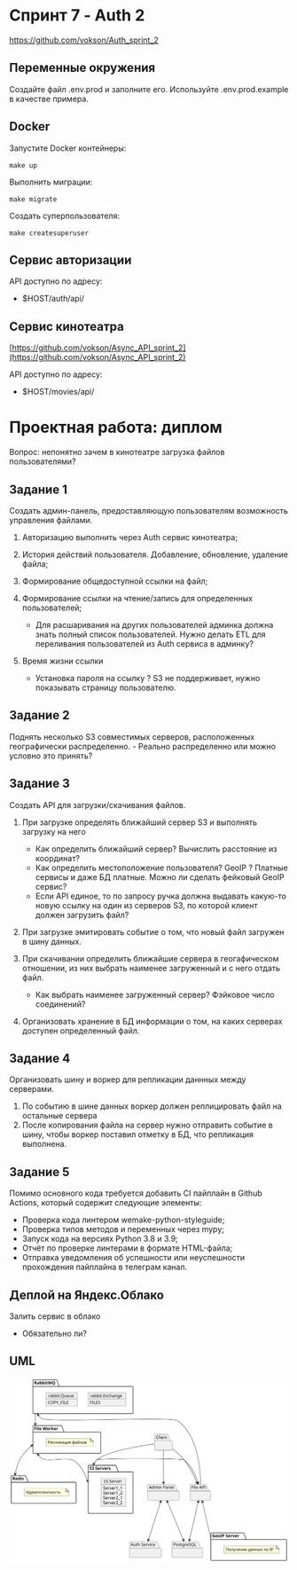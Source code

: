 # Спринт 7 - Auth 2
https://github.com/vokson/Auth_sprint_2

## Переменные окружения
Создайте файл .env.prod и заполните его. Используйте .env.prod.example в качестве примера.

## Docker
Запустите Docker контейнеры:
```console
make up
```

Выполнить миграции:
```console
make migrate
```

Создать суперпользователя:
```console
make createsuperuser
```

## Сервис авторизации
API доступно по адресу:
- $HOST/auth/api/

## Сервис кинотеатра
[https://github.com/vokson/Async_API_sprint_2](https://github.com/vokson/Async_API_sprint_2)

API доступно по адресу:
- $HOST/movies/api/


# Проектная работа: диплом

Вопрос: непонятно зачем в кинотеатре загрузка файлов пользователями?

## Задание 1

Создать админ-панель, предоставляющую пользователям возможность управления файлами.
1. Авторизацию выполнить через Auth сервис кинотеатра;
1. История действий пользователя. Добавление, обновление, удаление файла;
1. Формирование общедоступной ссылки на файл;
1. Формирование ссылки на чтение/запись для определенных пользователей;
    - Для расшаривания на других пользователей админка должна знать полный список пользователей. Нужно делать ETL для переливания пользователей из Auth сервиса в админку?

1. Время жизни ссылки
    - Установка пароля на ссылку ? S3 не поддерживает, нужно показывать страницу пользователю.

## Задание 2

Поднять несколько S3 совместимых серверов, расположенных географически распределенно.
    - Реально распределенно или можно условно это принять?

## Задание 3

Создать API для загрузки/скачивания файлов.
1. При загрузке определять ближайший сервер S3 и выполнять загрузку на него
    - Как определить ближайший сервер? Вычислить расстояние из координат?
    - Как определить местоположение пользователя? GeoIP ? Платные сервисы и даже БД платные. Можно ли сделать фейковый GeoIP сервис?
    - Если API единое, то по запросу ручка должна выдавать какую-то новую ссылку на один из серверов S3, по которой клиент должен загрузить файл?

1. При загрузке эмитировать событие о том, что новый файл загружен в шину данных.
1. При скачивании определить ближайшие сервера в геогафическом отношении, из них выбрать наименее загруженный и с него отдать файл.
    - Как выбрать наименее загруженный сервер? Фэйковое число соединений?
1. Организовать хранение в БД информации о том, на каких серверах доступен определенный файл.

## Задание 4
Организовать шину и воркер для репликации даннных между серверами.
1. По событию в шине данных воркер должен реплицировать файл на остальные сервера
1. После копирования файла на сервер нужно отправить событие в шину, чтобы воркер поставил отметку в БД, что репликация выполнена.

## Задание 5
Помимо основного кода требуется добавить CI пайплайн в Github Actions, который содержит следующие элементы:
- Проверка кода линтером wemake-python-styleguide;
- Проверка типов методов и переменных через mypy;
- Запуск кода на версиях Python 3.8 и 3.9;
- Отчёт по проверке линтерами в формате HTML-файла;
- Отправка уведомления об успешности или неуспешности прохождения пайплайна в телеграм канал.

## Деплой на Яндекс.Облако
Залить сервис в облако
 - Обязательно ли?

 ## UML
![scheme](scheme.svg)
